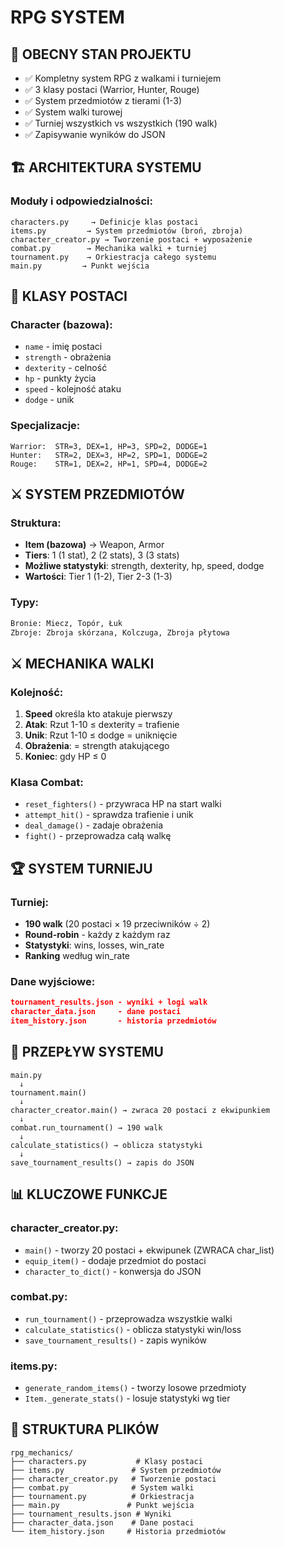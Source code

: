 # RPG SYSTEM

## 🎯 OBECNY STAN PROJEKTU
- ✅ Kompletny system RPG z walkami i turniejem
- ✅ 3 klasy postaci (Warrior, Hunter, Rouge)
- ✅ System przedmiotów z tierami (1-3)
- ✅ System walki turowej
- ✅ Turniej wszystkich vs wszystkich (190 walk)
- ✅ Zapisywanie wyników do JSON

## 🏗️ ARCHITEKTURA SYSTEMU

### Moduły i odpowiedzialności:
```
characters.py     → Definicje klas postaci
items.py         → System przedmiotów (broń, zbroja)
character_creator.py → Tworzenie postaci + wyposażenie
combat.py        → Mechanika walki + turniej
tournament.py    → Orkiestracja całego systemu
main.py         → Punkt wejścia
```

## 👥 KLASY POSTACI

### Character (bazowa):
- `name` - imię postaci
- `strength` - obrażenia
- `dexterity` - celność
- `hp` - punkty życia
- `speed` - kolejność ataku
- `dodge` - unik

### Specjalizacje:
```
Warrior:  STR=3, DEX=1, HP=3, SPD=2, DODGE=1
Hunter:   STR=2, DEX=3, HP=2, SPD=1, DODGE=2 
Rouge:    STR=1, DEX=2, HP=1, SPD=4, DODGE=2
```

## ⚔️ SYSTEM PRZEDMIOTÓW

### Struktura:
- **Item (bazowa)** → Weapon, Armor
- **Tiers**: 1 (1 stat), 2 (2 stats), 3 (3 stats)
- **Możliwe statystyki**: strength, dexterity, hp, speed, dodge
- **Wartości**: Tier 1 (1-2), Tier 2-3 (1-3)

### Typy:
```python
Bronie: Miecz, Topór, Łuk
Zbroje: Zbroja skórzana, Kolczuga, Zbroja płytowa
```

## ⚔️ MECHANIKA WALKI

### Kolejność:
1. **Speed** określa kto atakuje pierwszy
2. **Atak**: Rzut 1-10 ≤ dexterity = trafienie
3. **Unik**: Rzut 1-10 ≤ dodge = uniknięcie
4. **Obrażenia**: = strength atakującego
5. **Koniec**: gdy HP ≤ 0

### Klasa Combat:
- `reset_fighters()` - przywraca HP na start walki
- `attempt_hit()` - sprawdza trafienie i unik
- `deal_damage()` - zadaje obrażenia
- `fight()` - przeprowadza całą walkę

## 🏆 SYSTEM TURNIEJU

### Turniej:
- **190 walk** (20 postaci × 19 przeciwników ÷ 2)
- **Round-robin** - każdy z każdym raz
- **Statystyki**: wins, losses, win_rate
- **Ranking** według win_rate

### Dane wyjściowe:
```json
tournament_results.json - wyniki + logi walk
character_data.json     - dane postaci
item_history.json       - historia przedmiotów
```

## 🔄 PRZEPŁYW SYSTEMU

```
main.py 
  ↓
tournament.main()
  ↓
character_creator.main() → zwraca 20 postaci z ekwipunkiem
  ↓
combat.run_tournament() → 190 walk
  ↓
calculate_statistics() → oblicza statystyki
  ↓
save_tournament_results() → zapis do JSON
```

## 📊 KLUCZOWE FUNKCJE

### character_creator.py:
- `main()` - tworzy 20 postaci + ekwipunek (ZWRACA char_list)
- `equip_item()` - dodaje przedmiot do postaci
- `character_to_dict()` - konwersja do JSON

### combat.py:
- `run_tournament()` - przeprowadza wszystkie walki
- `calculate_statistics()` - oblicza statystyki win/loss
- `save_tournament_results()` - zapis wyników

### items.py:
- `generate_random_items()` - tworzy losowe przedmioty
- `Item._generate_stats()` - losuje statystyki wg tier

## 📁 STRUKTURA PLIKÓW

```
rpg_mechanics/
├── characters.py           # Klasy postaci
├── items.py               # System przedmiotów  
├── character_creator.py   # Tworzenie postaci
├── combat.py              # System walki
├── tournament.py          # Orkiestracja
├── main.py               # Punkt wejścia
├── tournament_results.json # Wyniki
├── character_data.json    # Dane postaci
└── item_history.json     # Historia przedmiotów
```
